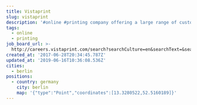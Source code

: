 ```yaml
---
title: Vistaprint
slug: vistaprint
description: '#online #printing company offering a large range of custom items'
tags:
  - online
  - printing
job_board_url: >-
  http://careers.vistaprint.com/search?searchCulture=en&searchText=&searchCareerTracks=&searchLocations=Berlin
created_at: '2017-06-28T20:34:45.787Z'
updated_at: '2019-06-16T10:36:08.536Z'
cities:
  - berlin
positions:
  - country: germany
    city: berlin
    map: '{"type":"Point","coordinates":[13.3280522,52.5160189]}'
---
```


